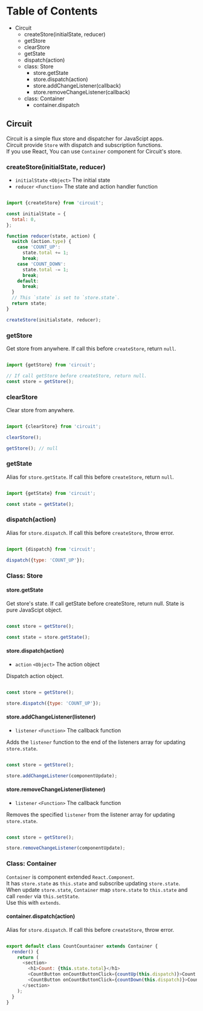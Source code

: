 # Table of Contents

- Circuit
  - createStore(initialState, reducer)
  - getStore
  - clearStore
  - getState
  - dispatch(action)
  - class: Store
    - store.getState
    - store.dispatch(action)
    - store.addChangeListener(callback)
    - store.removeChangeListener(callback)
  - class: Container
    - container.dispatch

## Circuit

Circuit is a simple flux store and dispatcher for JavaScipt apps.  
Circuit provide `Store` with dispatch and subscription functions.  
If you use React, You can use `Container` component for Circuit's store.

### createStore(initialState, reducer)

- `initialState` `<Object>` The initial state
- `reducer` `<Function>` The state and action handler function

```javascript

import {createStore} from 'circuit';

const initialState = {
  total: 0,
};

function reducer(state, action) {
  switch (action.type) {
    case 'COUNT_UP':
      state.total += 1;
      break;
    case 'COUNT_DOWN':
      state.total -= 1;
      break;
    default:
      break;
  }
  // This `state` is set to `store.state`.
  return state;
}

createStore(initialstate, reducer);

```

### getStore

Get store from anywhere. If call this before `createStore`, return `null`.

```javascript

import {getStore} from 'circuit';

// If call getStore before createStore, return null.
const store = getStore();

```

### clearStore

Clear store from anywhere.

```javascript

import {clearStore} from 'circuit';

clearStore();

getStore(); // null

```

### getState

Alias for `store.getState`. If call this before `createStore`, return `null`.

```javascript

import {getState} from 'circuit';

const state = getState();

```

### dispatch(action)

Alias for `store.dispatch`. If call this before `createStore`, throw error.

```javascript

import {dispatch} from 'circuit';

dispatch({type: 'COUNT_UP'});

```

### Class: Store

#### store.getState

Get store's state. If call getState before createStore, return null. State is pure JavaScipt object.

```javascript

const store = getStore();

const state = store.getState();

```

#### store.dispatch(action)

- `action` `<Object>` The action object

Dispatch action object.

```javascript

const store = getStore();

store.dispatch({type: 'COUNT_UP'});

```

#### store.addChangeListener(listener)

- `listener` `<Function>` The callback function

Adds the `listener` function to the end of the listeners array for updating `store.state`.

```javascript

const store = getStore();

store.addChangeListener(componentUpdate);

```

#### store.removeChangeListener(listener)

- `listener` `<Function>` The callback function

Removes the specified `listener` from the listener array for updating `store.state`.

```javascript

const store = getStore();

store.removeChangeListener(componentUpdate);

```

### Class: Container

`Container` is component extended `React.Component`.  
It has `store.state` as `this.state` and subscribe updating `store.state`.  
When update `store.state`, `Container` map `store.state` to `this.state` and call `render` via `this.setState`.  
Use this with `extends`.

#### container.dispatch(action)

Alias for `store.dispatch`. If call this before `createStore`, throw error.

```javascript

export default class CountCountainer extends Container {
  render() {
    return (
      <section>
        <h1>Count: {this.state.total}</h1>
        <CountButton onCountButtonClick={countUp(this.dispatch)}>Count up +1</CountButton>
        <CountButton onCountButtonClick={countDown(this.dispatch)}>Count down -1</CountButton>
      </section>
    );
  }
}

```
